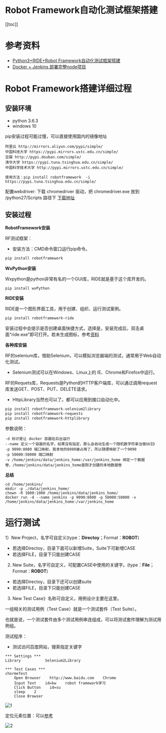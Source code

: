 # Robot Framework自动化测试框架搭建

[[toc]]

# 参考资料

* [Python3+RIDE+Robot Framework自动化测试框架搭建](https://www.cnblogs.com/panda-sweets/p/13641269.html)
* [Docker + Jenkins 部署完整node项目](https://segmentfault.com/a/1190000021462867?utm_source=tag-newest)

# Robot Framework搭建详细过程

## 安装环境 

* python 3.6.3
* windows 10

pip安装过程可能过慢，可以直接使用国内的镜像地址

```
阿里云 http://mirrors.aliyun.com/pypi/simple/
中国科技大学 https://pypi.mirrors.ustc.edu.cn/simple/
豆瓣 http://pypi.douban.com/simple/
清华大学 https://pypi.tuna.tsinghua.edu.cn/simple/
中国科学技术大学 http://pypi.mirrors.ustc.edu.cn/simple/

使用方法：pip install robotframework  -i https://pypi.tuna.tsinghua.edu.cn/simple/
```

配置webdriver:
下载 chromedriver  驱动，把 chromedriver.exe 放到  /python27/Scripts  路径下    [下载地址](http://chromedriver.storage.googleapis.com/index.html)

## 安装过程

**RobotFramework安装**

RF测试框架：

* 安装方法：CMD命令窗口运行pip命令。

```bash
pip install robotframework
```

**WxPython安装**

Wxpython是python非常有名的一个GUI库，RIDE就是基于这个库开发的。

```bash
pip install wxPython
```

**RIDE安装**

RIDE是一个图形界面工具，用于创建、组织、运行测试案例。

```bash
pip install robotframework-ride 
```

安装过程中会提示是否创建桌面快捷方式，选择是，安装完成后，双击桌面“ride.exe”即可打开。若未生成图标，参考[资料](https://zhuanlan.zhihu.com/p/346553476)

**各种库安装**

RF的selenium库，借助Selenium，可以模拟浏览器端的测试，通常用于Web自动化测试。

* Selenium测试可以在Windows、Linux上的 IE、Chrome和Firefox中运行。

RF的Requets库，Requests是Python的HTTP客户端库，可以通过调用request库发送GET、POST、PUT、DELETE请求。

* HttpLibrary当然也可以了。都可以应用到接口自动化中。

```bash
pip install robotframework-selenium2library
pip install robotframework-requests
pip install robotframework-httplibrary
```

参数说明：
```
-d 标识是让 docker 容器在后台运行
--name 定义一个容器的名字，如果没有指定，那么会自动生成一个随机数字符串当做UUID
-p 9090:8080 端口映射，我本地的8080被占用了，所以随便映射了一个9090
-p 50000:50000 端口映射
-v /home/jenkins/data/jenkins_home:/var/jenkins_home 绑定一个数据卷，/home/jenkins/data/jenkins_home是刚才创建的本地数据卷
```

**总结**

```
cd /home/jenkins/
mkdir -p ./data/jenkins_home/
chown -R 1000:1000 /home/jenkins/data/jenkins_home/
docker run -d --name jenkins -p 9090:8080 -p 50000:50000 -v /home/jenkins/data/jenkins_home:/var/jenkins_home 
```

# 运行测试

1）New Project，名字可自定义(type：**Directoy**；Format：**ROBOT**)

- 若选择Directoy，目录下面可以新增Suite，Suite下可新增CASE
- 若选择FILE，目录下只能创建CASE

2) New Suite，名字可自定义，可配置CASE中使用的关键字。(type：**File**；Format：**ROBOT**)

- 若选择Directoy，目录下还可以创建suite
- 若选择FILE，目录下只能创建CASE

3) New Test Case》名称可自定义，用例设计主要在这里。

一组相关的测试用例（Test Case）就是一个测试套件（Test Suite）。

也就是说，一个测试套件由多个测试用例串连组成，可以将测试套件理解为测试用例组。



测试程序：

* 测试访问百度网站，搜索指定关键字

```
*** Settings ***
Library           Selenium2Library

*** Test Cases ***
chormeTest
    Open Browser    http://www.baidu.com    Chrome
    Input Text    id=kw    robot framework学习
    Click Button    id=su
    sleep    2
    Close Browser
```

![1](/_images/project/practice/tools/RF/百度测试.png)

定位元素位置：可以[参考](https://www.cnblogs.com/yu2000/p/7141769.html)

![2](/_images/project/practice/tools/RF/定位元素.png)
